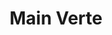 ---
title: "Main Verte"
url: /saint-laurent-de-la-salanque/main-verte/
shop: centre de jardinage
---